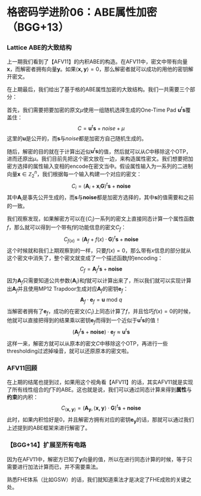 # 格密码学进阶06：ABE属性加密（BGG+13）

### Lattice ABE的大致结构

上一期我们看到了【AFV11】的内积ABE的构造。在AFV11中，密文中带有向量$\mathbf{x}$，而解密者拥有向量$\mathbf{y}$。如果$\langle \mathbf{x, y} \rangle = 0$，那么解密者就可以成功的用他的密钥解开密文。

在上期最后，我们给出了基于格的ABE属性加密的大致结构。我们一共需要三个部分：

首先，我们需要把要加密的原文$\mu$使用一组随机选择生成的One-Time Pad $\mathbf{u}^t \mathbf{s}$覆盖住：
$$
C = \mathbf{u}^t \mathbf{s} + noise + \mu
$$
这里的$\mathbf{u}$是公开的，而$\mathbf{s}$与$noise$都是加密方自己随机生成的。

随后，解密的目的就在于计算出近似$\mathbf{u}^t \mathbf{s}$的值，然后就可以从$C$中移除这个OTP，进而还原出$\mu$。我们目前先把这个密文放在一边，来构造属性密文。我们想要把加密方选择的属性输入变相的encode在密文当中。假设属性输入为一系列的二进制向量$\mathbf{x} \in \mathbb{Z}_2^n$，我们根据每一个输入构建一个对应的密文：
$$
C_i = (\mathbf{A}_i + \mathbf{x}_i \mathbf{G})^t \mathbf{s} + \mathbf{noise}
$$
其中$\mathbf{A}_i$是事先公开生成的，而$\mathbf{s}$与$\mathbf{noise}$都是加密方选择的，其中$\mathbf{s}$的值需要和之前的一致。

我们观察发现，如果解密方可以在$\{C_i\}$一系列的密文上直接同态计算一个属性函数$f$，那么就可以得到一个带有$f$的功能信息的密文$C_f$：
$$
C_{f(x)} = (\mathbf{A}_f + f(x) \cdot \mathbf{G})^t \mathbf{s} + \mathbf{noise}
$$
这个时候就和我们上期观察到的一样，只要$f(x) = 0$，那么带有$x$信息的部分就从这个密文中消失了，整个密文就变成了一个描述函数$f$的encoding：
$$
C_f = \mathbf{A}_f^t \mathbf{s} + \mathbf{noise}
$$
因为$\mathbf{A}_f$只需要知道公共参数$\{\mathbf{A}_i\}$和$f$就可以计算出来了，所以我们就可以实现计算出$\mathbf{A}_f$并且使用MP12 Trapdoor生成对应$\mathbf{A}_f$的密钥$\mathbf{e}_f$：
$$
\mathbf{A}_f \cdot \mathbf{e}_f = \mathbf{u} \text{ mod }q
$$
当解密者拥有了$\mathbf{e}_f$，成功的在密文$\{C_i\}$上同态计算了$f$，并且恰巧$f(x) = 0$的时候，他就可以直接把得到的结果乘以密钥$\mathbf{e}_f$而得到一个近似于$\mathbf{u}^t \mathbf{s}$的值！
$$
(\mathbf{A}_f^t \mathbf{s} + \mathbf{noise}) \cdot \mathbf{e}_f \approx \mathbf{u}^t \mathbf{s}
$$
这样一来，解密方就可以从原本的密文$C$中移除这个OTP，再进行一些thresholding过滤掉噪音，就可以还原原本的密文啦。



### AFV11回顾

在上期的结尾也提到过，如果用这个视角看【AFV11】的话，其实AFV11就是实现了所有线性组合的$f$下的ABE。这也就是说，我们可以通过同态计算来得到**属性**与**约束**的内积：
$$
C_{\langle \mathbf{x, y} \rangle} = (\mathbf{A}_\mathbf{y}, \langle \mathbf{x,y} \rangle \cdot \mathbf{G})^t \mathbf{s} + \mathbf{noise}
$$
此时，如果内积恰好是0，并且解密方拥有对应的密钥$\mathbf{e}_\mathbf{y}$的话，那就可以通过我们上述提到的ABE框架来进行解密了。



### 【BGG+14】扩展至所有电路

因为在AFV11中，解密方已知了$\mathbf{y}$向量的值，所以在进行同态计算的时候，等于只需要进行加法计算而已，并不需要乘法。

熟悉FHE体系（比如GSW）的话，我们就知道乘法才是决定了FHE成败的关键之处。







